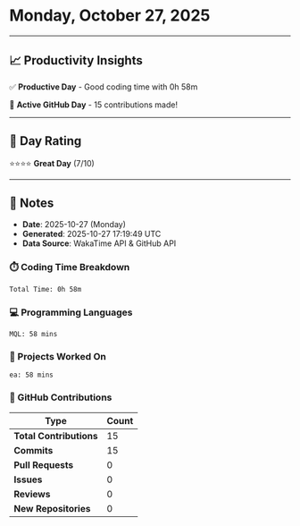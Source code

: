 # Monday, October 27, 2025

---

## 📈 Productivity Insights

✅ **Productive Day** - Good coding time with 0h 58m

🚀 **Active GitHub Day** - 15 contributions made!

---

## 🎯 Day Rating

⭐⭐⭐⭐ **Great Day** (7/10)

---

## 📝 Notes

- **Date**: 2025-10-27 (Monday)
- **Generated**: 2025-10-27 17:19:49 UTC
- **Data Source**: WakaTime API & GitHub API


### ⏱️ Coding Time Breakdown

```
Total Time: 0h 58m
```

### 💻 Programming Languages

```
MQL: 58 mins
```

### 📂 Projects Worked On

```
ea: 58 mins

```


### 🐙 GitHub Contributions

| Type | Count |
|------|-------|
| **Total Contributions** | 15 |
| **Commits** | 15 |
| **Pull Requests** | 0 |
| **Issues** | 0 |
| **Reviews** | 0 |
| **New Repositories** | 0 |

